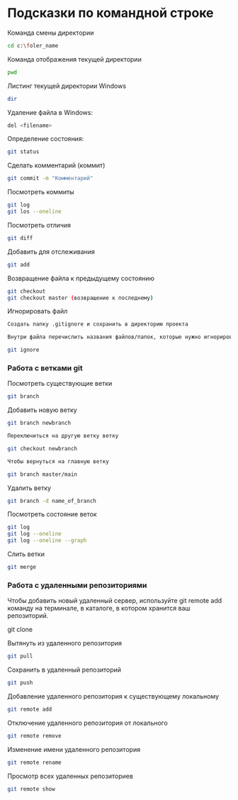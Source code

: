 # Подсказки по командной строке

Команда смены директории
```sh
cd c:\foler_name
```

Команда отображения текущей директории
```sh
pwd
```

Листинг текущей директории
Windows
```sh
dir
```

Удаление файла в Windows:
```sh
del <filename>
```
Определение состояния:
```sh
git status
```
Сделать комментарий (коммит)
```sh
git commit -m "Комментарий"
```
Посмотреть коммиты
```sh
git log
git los --oneline
```
Посмотреть отличия
```sh
git diff
```
Добавить для отслеживания
```sh
git add
```
Возвращение файла к предыдущему состоянию
```sh
git checkout
git checkout master (возвращение к последнему)
```
Игнорировать файл
```sh
Создать папку .gitignore и сохранить в директорию проекта

Внутри файла перечислить названия файлов/папок, которые нужно игнорировать, каждый с новой строки 

git ignore

```

### Работа с ветками git

Посмотреть существующие ветки

```sh
git branch
```
Добавить новую ветку 
```sh
git branch newbranch

Переключиться на другую ветку ветку

git checkout newbranch

Чтобы вернуться на главную ветку

git branch master/main
```

Удалить ветку

```sh
git branch -d name_of_branch
```
Посмотреть состояние веток
```sh
git log
git log --oneline 
git log --oneline --graph
```

Слить ветки

```sh
git merge
```

### Работа с удаленными репозиториями

Чтобы добавить новый удаленный сервер, используйте git remote add команду на терминале, в каталоге, в котором хранится ваш репозиторий.

git clone

Вытянуть из удаленного репозитория
```sh
git pull
```

Сохранить в удаленный репозиторий
```sh
git push
```

Добавление удаленного репозитория к существующему локальному 
```sh
git remote add
```

Отключение удаленного репозитория от локального
```sh
git remote remove
```

Изменение имени удаленного репозитория
```sh
git remote rename
```

Просмотр всех удаленных репозиториев
```sh
git remote show
```